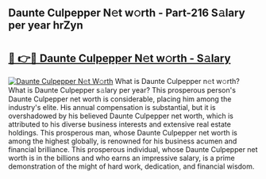 ## Daunte Culpepper N𝚎t w𝚘rth - Part-216 S𝚊lary per year hrZyn

# <h2><a href="http://gc0av8.nevu.top/?p=Daunte+Culpepper">🔗 👉🔴 Daunte Culpepper N𝚎t w𝚘rth - S𝚊lary</a></h2>

[![Daunte Culpepper N𝚎t W𝚘rth](https://i.imgur.com/Oavwk0R.jpeg)](http://gc0av8.nevu.top/?p=Daunte+Culpepper)
What is Daunte Culpepper n𝚎t w𝚘rth? What is Daunte Culpepper s𝚊lary per year?
This prosperous person's Daunte Culpepper net worth is considerable, placing him among the industry's elite. His annual compensation is substantial, but it is overshadowed by his believed Daunte Culpepper net worth, which is attributed to his diverse business interests and extensive real estate holdings. This prosperous man, whose Daunte Culpepper net worth is among the highest globally, is renowned for his business acumen and financial brilliance. This prosperous individual, whose Daunte Culpepper net worth is in the billions and who earns an impressive salary, is a prime demonstration of the might of hard work, dedication, and financial wisdom.
